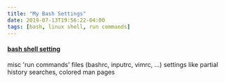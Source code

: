 ```yaml
---
title: "My Bash Settings"
date: 2019-07-13T19:56:22-04:00
tags: [bash, linux shell, run commands]
---
```

#### [bash shell setting](https://jxl212.github.io/my_bash_settings)

 misc 'run commands' files (bashrc, inputrc, vimrc, ...) settings like partial history searches, colored man pages

